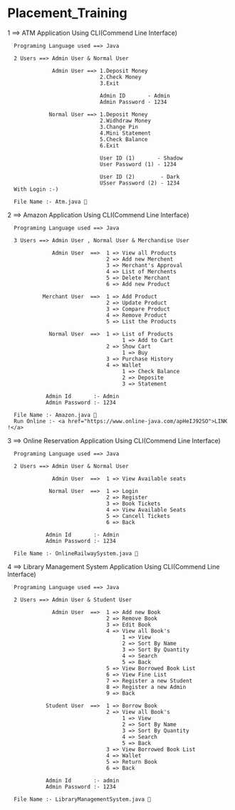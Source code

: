 # Placement_Training


1 ==> ATM Application Using CLI(Commend Line Interface)
      
      Programing Language used ==> Java
      
      2 Users ==> Admin User & Normal User
                  
                  Admin User ==> 1.Deposit Money
                                 2.Check Money
                                 3.Exit
                                 
                                 Admin ID       - Admin
                                 Admin Password - 1234
                                 
                 Normal User ==> 1.Deposit Money
                                 2.Widhdraw Money
                                 3.Change Pin
                                 4.Mini Statement
                                 5.Check Balance
                                 6.Exit
                                 
                                 User ID (1)       - Shadow
                                 User Password (1) - 1234
                                 
                                 User ID (2)        - Dark
                                 USser Password (2) - 1234
      With Login :-)
      
      File Name :- Atm.java 🦖

2 ==> Amazon Application Using CLI(Commend Line Interface)
      
      Programing Language used ==> Java
      
      3 Users ==> Admin User , Normal User & Merchandise User
      
                  Admin User  ==>  1 => View all Products
                                   2 => Add new Merchent
                                   3 => Merchant's Approval
                                   4 => List of Merchents
                                   5 => Delete Merchant
                                   6 => Add new Product
                                   
               Merchant User  ==>  1 => Add Product
                                   2 => Update Product
                                   3 => Compare Product
                                   4 => Remove Product
                                   5 => List the Products
                                   
                 Normal User  ==>  1 => List of Products
                                        1 => Add to Cart
                                   2 => Show Cart 
                                        1 => Buy 
                                   3 => Purchase History 
                                   4 => Wallet
                                        1 => Check Balance 
                                        2 => Deposite 
                                        3 => Statement
                                        
                Admin Id       :- Admin
                Admin Password :- 1234
                
      File Name :- Amazon.java 🦖
      Run Online :- <a href="https://www.online-java.com/apHeIJ92SO">LINK !</a>


3 ==> Online Reservation Application Using CLI(Commend Line Interface)
      
      Programing Language used ==> Java
      
      2 Users ==> Admin User & Normal User
      
                  Admin User  ==>  1 => View Available seats
                                   
                 Normal User  ==>  1 => Login 
                                   2 => Register
                                   3 => Book Tickets 
                                   4 => View Available Seats
                                   5 => Cancell Tickets
                                   6 => Back
                                        
                Admin Id       :- Admin
                Admin Password :- 1234
                
      File Name :- OnlineRailwaySystem.java 🦖
      
      
4 ==> Library Management System Application Using CLI(Commend Line Interface)
      
      Programing Language used ==> Java
      
      2 Users ==> Admin User & Student User
      
                  Admin User  ==>  1 => Add new Book
                                   2 => Remove Book
                                   3 => Edit Book
                                   4 => View all Book's
                                        1 => View 
                                        2 => Sort By Name 
                                        3 => Sort By Quantity 
                                        4 => Search 
                                        5 => Back
                                   5 => View Borrowed Book List
                                   6 => View Fine List
                                   7 => Register a new Student 
                                   8 => Register a new Admin  
                                   9 => Back
                                   
                Student User  ==>  1 => Borrow Book 
                                   2 => View all Book's
                                        1 => View 
                                        2 => Sort By Name 
                                        3 => Sort By Quantity 
                                        4 => Search 
                                        5 => Back 
                                   3 => View Borrowed Book List 
                                   4 => Wallet 
                                   5 => Return Book 
                                   6 => Back
                                        
                Admin Id       :- admin
                Admin Password :- 1234
                
      File Name :- LibraryManagementSystem.java 🦖
